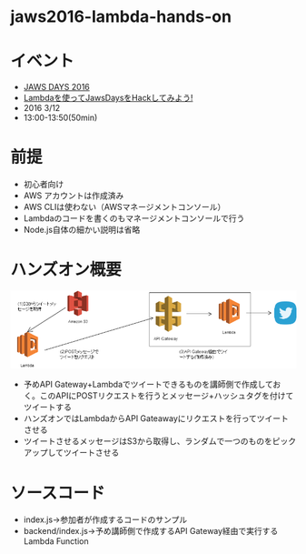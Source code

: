 # jaws2016-lambda-hands-on

# イベント

+ [JAWS DAYS 2016](http://jawsdays2016.jaws-ug.jp/)
+ [Lambdaを使ってJawsDaysをHackしてみよう!](http://jawsdays2016.jaws-ug.jp/speaker/252)
+ 2016 3/12
+ 13:00-13:50(50min)

# 前提

+ 初心者向け
+ AWS アカウントは作成済み
+ AWS CLIは使わない（AWSマネージメントコンソール）
+ Lambdaのコードを書くのもマネージメントコンソールで行う
+ Node.js自体の細かい説明は省略


# ハンズオン概要

![overview](img/jaws2016_overview.png)

+ 予めAPI Gateway+Lambdaでツイートできるものを講師側で作成しておく。このAPIにPOSTリクエストを行うとメッセージ+ハッシュタグを付けてツイートする
+ ハンズオンではLambdaからAPI Gateawayにリクエストを行ってツイートさせる
+ ツイートさせるメッセージはS3から取得し、ランダムで一つのものをピックアップしてツイートさせる

# ソースコード

+ index.js->参加者が作成するコードのサンプル
+ backend/index.js->予め講師側で作成するAPI Gateway経由で実行するLambda Function
